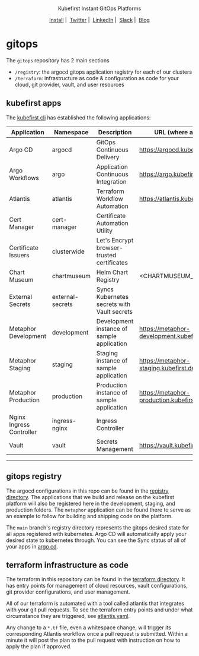 <p align="center">
  <picture>
    <source media="(prefers-color-scheme: dark)" srcset="logo.png" alt="Kubefirst Logo">
    <img alt="" src="logo.png">
  </picture>
</p>
<p align="center">
  Kubefirst Instant GitOps Platforms
</p>

<p align="center">
  <a href="https://kubefirst.konstruct.io/docs/">Install</a>&nbsp;|&nbsp;
  <a href="https://twitter.com/kubefirst">Twitter</a>&nbsp;|&nbsp;
  <a href="https://www.linkedin.com/company/konstructio/">LinkedIn</a>&nbsp;|&nbsp;
  <a href="https://konstruct.io/slack">Slack</a>&nbsp;|&nbsp;
  <a href="https://blog.konstruct.io/">Blog</a>
</p>

# gitops

The `gitops` repository has 2 main sections

- `/registry`: the argocd gitops application registry for each of our clusters
- `/terraform`: infrastructure as code & configuration as code for your cloud, git provider, vault, and user resources

## kubefirst apps

The [kubefirst cli](https://github.com/konstructio/kubefirst) has established the following applications:

| Application              | Namespace        | Description                                 | URL (where applicable)             |
| ------------------------ | ---------------- | ------------------------------------------- | ---------------------------------- |
| Argo CD                  | argocd           | GitOps Continuous Delivery                  | https://argocd.kubefirst.dev               |
| Argo Workflows           | argo             | Application Continuous Integration          | https://argo.kubefirst.dev       |
| Atlantis                 | atlantis         | Terraform Workflow Automation               | https://atlantis.kubefirst.dev             |
| Cert Manager             | cert-manager     | Certificate Automation Utility              |                                    |
| Certificate Issuers      | clusterwide      | Let's Encrypt browser-trusted certificates  |                                    |
| Chart Museum             | chartmuseum      | Helm Chart Registry                         | <CHARTMUSEUM_INGRESS_URL>          |
| External Secrets         | external-secrets | Syncs Kubernetes secrets with Vault secrets |                                    |
| Metaphor Development     | development      | Development instance of sample application  | https://metaphor-development.kubefirst.dev |
| Metaphor Staging         | staging          | Staging instance of sample application      | https://metaphor-staging.kubefirst.dev     |
| Metaphor Production      | production       | Production instance of sample application   | https://metaphor-production.kubefirst.dev  |
| Nginx Ingress Controller | ingress-nginx    | Ingress Controller                          |                                    |
| Vault                    | vault            | Secrets Management                          | https://vault.kubefirst.dev                |

---

## gitops registry

The argocd configurations in this repo can be found in the [registry directory](./registry). The applications that we build and release on the kubefirst platform will also be registered here in the development, staging, and production folders. The `metaphor` application can be found there to serve as an example to follow for building and shipping code on the platform.

The `main` branch's registry directory represents the gitops desired state for all apps registered with kubernetes. Argo CD will automatically apply your desired state to kubernetes through. You can see the Sync status of all of your apps in [argo cd](https://argocd.kubefirst.dev).

## terraform infrastructure as code

The terraform in this repository can be found in the [terraform directory](./terraform). It has entry points for management of cloud resources, vault configurations, git provider configurations, and user management.

All of our terraform is automated with a tool called atlantis that integrates with your git pull requests. To see the terraform entry points and under what circumstance they are triggered, see [atlantis.yaml](./atlantis.yaml).

Any change to a `*.tf` file, even a whitespace change, will trigger its corresponding Atlantis workflow once a pull request is submitted. Within a minute it will post the plan to the pull request with instruction on how to apply the plan if approved.
